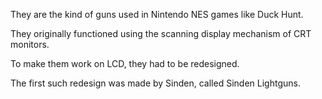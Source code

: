 They are the kind of guns used in Nintendo NES games like Duck Hunt.

They originally functioned using the scanning display mechanism of CRT monitors.

To make them work on LCD, they had to be redesigned.

The first such redesign was made by Sinden, called Sinden Lightguns.